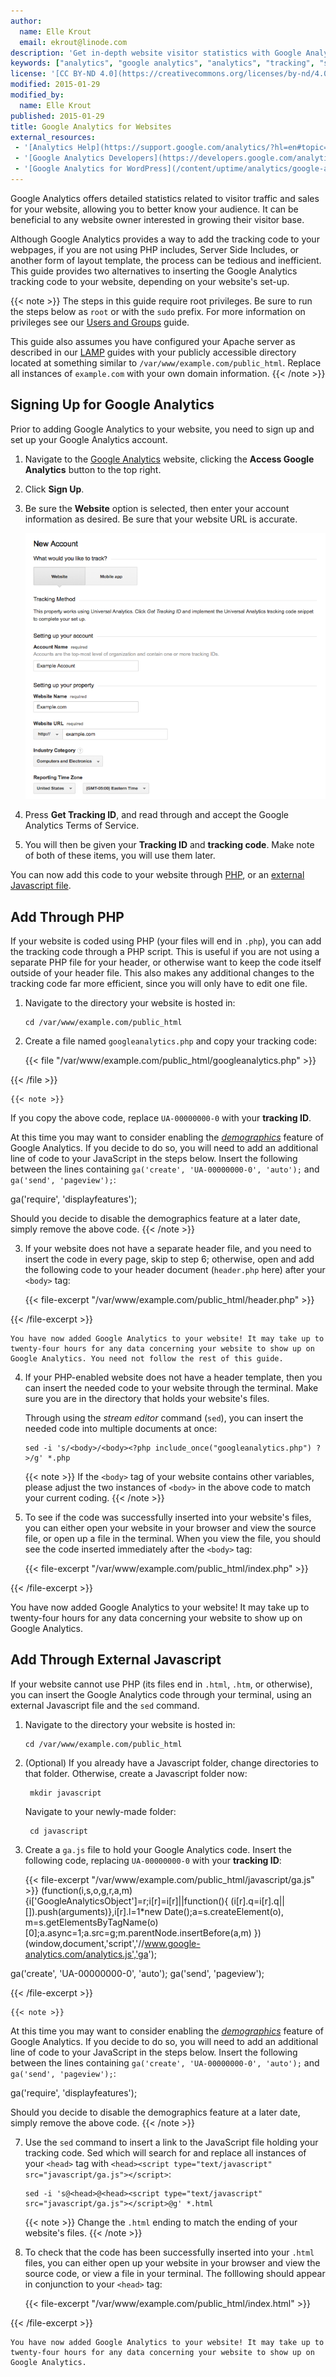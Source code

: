 ```yaml
---
author:
  name: Elle Krout
  email: ekrout@linode.com
description: 'Get in-depth website visitor statistics with Google Analytics on your website.'
keywords: ["analytics", "google analytics", "analytics", "tracking", "statistics"]
license: '[CC BY-ND 4.0](https://creativecommons.org/licenses/by-nd/4.0)'
modified: 2015-01-29
modified_by:
  name: Elle Krout
published: 2015-01-29
title: Google Analytics for Websites
external_resources:
 - '[Analytics Help](https://support.google.com/analytics/?hl=en#topic=3544906)'
 - '[Google Analytics Developers](https://developers.google.com/analytics/)'
 - '[Google Analytics for WordPress](/content/uptime/analytics/google-analytics-on-wordpress)'
---
```


Google Analytics offers detailed statistics related to visitor traffic and sales for your website, allowing you to better know your audience. It can be beneficial to any website owner interested in growing their visitor base.

Although Google Analytics provides a way to add the tracking code to your webpages, if you are not using PHP includes, Server Side Includes, or another form of layout template, the process can be tedious and inefficient. This guide provides two alternatives to inserting the Google Analytics tracking code to your website, depending on your website's set-up.

{{< note >}}
The steps in this guide require root privileges. Be sure to run the steps below as `root` or with the `sudo` prefix. For more information on privileges see our [Users and Groups](/content/tools-reference/linux-users-and-groups) guide.

This guide also assumes you have configured your Apache server as described in our [LAMP](/content/websites/lamp/) guides with your publicly accessible directory located at something similar to `/var/www/example.com/public_html`. Replace all instances of `example.com` with your own domain information.
{{< /note >}}

## Signing Up for Google Analytics

Prior to adding Google Analytics to your website, you need to sign up and set up your Google Analytics account.

1.  Navigate to the [Google Analytics](http://www.google.com/analytics) website, clicking the **Access Google Analytics** button to the top right.

2.  Click **Sign Up**.

3.  Be sure the **Website** option is selected, then enter your account information as desired. Be sure that your website URL is accurate.

    ![Google Analytics account creation](/content/assets/googleana-wordpress-signup.png)

4.  Press **Get Tracking ID**, and read through and accept the Google Analytics Terms of Service.

5.  You will then be given your **Tracking ID** and **tracking code**. Make note of both of these items, you will use them later.


You can now add this code to your website through [PHP](#add-through-php), or an [external Javascript file](#add-through-external-javascript).

## Add Through PHP

If your website is coded using PHP (your files will end in `.php`), you can add the tracking code through a PHP script. This is useful if you are not using a separate PHP file for your header, or otherwise want to keep the code itself outside of your header file. This also makes any additional changes to the tracking code far more efficient, since you will only have to edit one file.

1.  Navigate to the directory your website is hosted in:

        cd /var/www/example.com/public_html

2.  Create a file named `googleanalytics.php` and copy your tracking code:

    {{< file "/var/www/example.com/public_html/googleanalytics.php" >}}
<script>
 (function(i,s,o,g,r,a,m){i['GoogleAnalyticsObject']=r;i[r]=i[r]||function(){
 (i[r].q=i[r].q||[]).push(arguments)},i[r].l=1*new Date();a=s.createElement(o),
 m=s.getElementsByTagName(o)[0];a.async=1;a.src=g;m.parentNode.insertBefore(a,m)
 })(window,document,'script','//www.google-analytics.com/analytics.js','ga');

 ga('create', 'UA-00000000-0', 'auto');
 ga('send', 'pageview');

</script>

{{< /file >}}


    {{< note >}}
If you copy the above code, replace `UA-00000000-0` with your **tracking ID**.

At this time you may want to consider enabling the *[demographics](https://support.google.com/analytics/answer/2819948?hl=en)* feature of Google Analytics. If you decide to do so, you will need to add an additional line of code to your JavaScript in the steps below. Insert the following between the lines containing `ga('create', 'UA-00000000-0', 'auto');` and `ga('send', 'pageview');`:

ga('require', 'displayfeatures');

Should you decide to disable the demographics feature at a later date, simply remove the above code.
{{< /note >}}

3.  If your website does not have a separate header file, and you need to insert the code in every page, skip to step 6; otherwise, open and add the following code to your header document (`header.php` here) after your `<body>` tag:

    {{< file-excerpt "/var/www/example.com/public_html/header.php" >}}
<?php include_once("googleanalytics.php") ?>

{{< /file-excerpt >}}


    You have now added Google Analytics to your website! It may take up to twenty-four hours for any data concerning your website to show up on Google Analytics. You need not follow the rest of this guide.

4.  If your PHP-enabled website does not have a header template, then you can insert the needed code to your website through the terminal. Make sure you are in the directory that holds your website's files.

    Through using the *stream editor* command (`sed`), you can insert the needed code into multiple documents at once:

        sed -i 's/<body>/<body><?php include_once("googleanalytics.php") ?>/g' *.php

    {{< note >}}
If the `<body>` tag of your website contains other variables, please adjust the two instances of `<body>` in the above code to match your current coding.
{{< /note >}}

5.  To see if the code was successfully inserted into your website's files, you can either open your website in your browser and view the source file, or open up a file in the terminal. When you view the file, you should see the code inserted immediately after the `<body>` tag:

    {{< file-excerpt "/var/www/example.com/public_html/index.php" >}}
<body><?php include_once("googleanalytics.php") ?>

{{< /file-excerpt >}}


You have now added Google Analytics to your website! It may take up to twenty-four hours for any data concerning your website to show up on Google Analytics.

## Add Through External Javascript

If your website cannot use PHP (its files end in `.html`, `.htm`, or otherwise), you can insert the Google Analytics code through your terminal, using an external Javascript file and the `sed` command.

1.  Navigate to the directory your website is hosted in:

        cd /var/www/example.com/public_html

2. (Optional) If you already have a Javascript folder, change directories to that folder. Otherwise, create a Javascript folder now:

        mkdir javascript

    Navigate to your newly-made folder:

        cd javascript

3.  Create a `ga.js` file to hold your Google Analytics code. Insert the following code, replacing `UA-00000000-0` with your **tracking ID**:

    {{< file-excerpt "/var/www/example.com/public_html/javascript/ga.js" >}}
(function(i,s,o,g,r,a,m){i['GoogleAnalyticsObject']=r;i[r]=i[r]||function(){
(i[r].q=i[r].q||[]).push(arguments)},i[r].l=1*new Date();a=s.createElement(o),
m=s.getElementsByTagName(o)[0];a.async=1;a.src=g;m.parentNode.insertBefore(a,m)
})(window,document,'script','//www.google-analytics.com/analytics.js','ga');

ga('create', 'UA-00000000-0', 'auto');
ga('send', 'pageview');

{{< /file-excerpt >}}


    {{< note >}}
At this time you may want to consider enabling the *[demographics](https://support.google.com/analytics/answer/2819948?hl=en)* feature of Google Analytics. If you decide to do so, you will need to add an additional line of code to your JavaScript in the steps below. Insert the following between the lines containing `ga('create', 'UA-00000000-0', 'auto');` and `ga('send', 'pageview');`:

ga('require', 'displayfeatures');

Should you decide to disable the demographics feature at a later date, simply remove the above code.
{{< /note >}}

7.  Use the `sed` command to insert a link to the JavaScript file holding your tracking code. Sed which will search for and replace all instances of your `<head>` tag with `<head><script type="text/javascript" src="javascript/ga.js"></script>`:

        sed -i 's@<head>@<head><script type="text/javascript" src="javascript/ga.js"></script>@g' *.html

    {{< note >}}
Change the `.html` ending to match the ending of your website's files.
{{< /note >}}

8.  To check that the code has been successfully inserted into your `.html` files, you can either open up your website in your browser and view the source code, or view a file in your terminal. The folllowing should appear in conjunction to your `<head>` tag:

    {{< file-excerpt "/var/www/example.com/public_html/index.html" >}}
<head><script type="text/javascript" src="javascript/ga.js"></script>

{{< /file-excerpt >}}


    You have now added Google Analytics to your website! It may take up to twenty-four hours for any data concerning your website to show up on Google Analytics.

